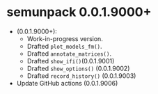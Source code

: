 # semunpack 0.0.1.9000+

- (0.0.1.9000+):
    - Work-in-progress version.
    - Drafted `plot_models_fm()`.
    - Drafted `annotate_matrices()`.
    - Drafted `show_ifi()`(0.0.1.9001)
    - Drafted `show_options()` (0.0.1.9002)
    - Drafted `record_history()` (0.0.1.9003)
- Update GitHub actions (0.0.1.9006)